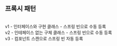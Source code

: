 <h2>프록시 패턴</h2><br/>
v1 - 인터페이스와 구현 클래스 - 스프링 빈으로 수동 등록<br/>
v2 - 인테페이스 없는 구체 클래스 - 스프링 빈으로 수동 등록<br/>
v3 - 컴포넌트 스캔으로 스프링 빈 자동 등록<br/>
